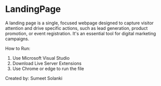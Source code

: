 # LandingPage
A landing page is a single, focused webpage designed to capture visitor attention and drive specific actions, such as lead generation, product promotion, or event registration. It's an essential tool for digital marketing campaigns.

How to Run:

1. Use Microsoft Visual Studio
2. Download Live Server Extensions
3. Use Chrome or edge to run the file

Created by: Sumeet Solanki
